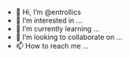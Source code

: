 - 👋 Hi, I’m @entrollics
- 👀 I’m interested in ...
- 🌱 I’m currently learning ...
- 💞️ I’m looking to collaborate on ...
- 📫 How to reach me ...

<!---
entrollics/entrollics is a ✨ special ✨ repository because its `README.md` (this file) appears on your GitHub profile.
You can click the Preview link to take a look at your changes.
--->
